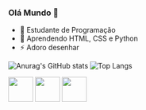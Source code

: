 ### Olá Mundo 👋


- 🔭 Estudante de Programação
- 🌱 Aprendendo HTML, CSS e Python
- ⚡ Adoro desenhar
  
![Anurag's GitHub stats](https://github-readme-stats.vercel.app/api?username=BrenoTNK&show_icons=true&theme=dark)
![Top Langs](https://github-readme-stats.vercel.app/api/top-langs/?username=BrenoTNK&layout=compact&theme=dark)

<div style="display: inline-block">
  <img src="https://cdn.jsdelivr.net/gh/devicons/devicon/icons/python/python-original.svg" height=50/>
  <img src="https://cdn.jsdelivr.net/gh/devicons/devicon/icons/html5/html5-original.svg" height=50/>
  <img src="https://cdn.jsdelivr.net/gh/devicons/devicon/icons/css3/css3-original.svg" height=50/>
</div>
